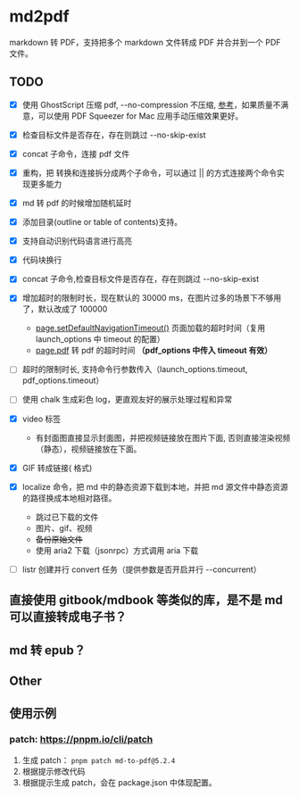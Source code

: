 # md2pdf

markdown 转 PDF，支持把多个 markdown 文件转成 PDF 并合并到一个 PDF 文件。

## TODO

* [x] 使用 GhostScript 压缩 pdf, --no-compression 不压缩, [参考](https://dev.to/woovi/how-to-reduce-the-file-size-of-a-pdf-using-nodejs-50b2)，如果质量不满意，可以使用 PDF Squeezer for Mac 应用手动压缩效果更好。
* [x] 检查目标文件是否存在，存在则跳过 --no-skip-exist
* [x] concat 子命令，连接 pdf 文件
* [x] 重构，把 转换和连接拆分成两个子命令，可以通过 || 的方式连接两个命令实现更多能力
* [x] md 转 pdf 的时候增加随机延时
* [x] 添加目录(outline or table of contents)支持。
* [x] 支持自动识别代码语言进行高亮
* [x] 代码块换行
* [x] concat 子命令,检查目标文件是否存在，存在则跳过 --no-skip-exist
* [x] 增加超时的限制时长，现在默认的 30000 ms，在图片过多的场景下不够用了，默认改成了 100000

  * [page.setDefaultNavigationTimeout()](https://pptr.dev/api/puppeteer.page.setdefaultnavigationtimeout) 页面加载的超时时间（复用 launch_options 中 timeout 的配置）
  * [page.pdf](https://pptr.dev/api/puppeteer.page.pdf) 转 pdf 的超时时间 **（pdf_options 中传入 timeout 有效）**

* [ ] 超时的限制时长, 支持命令行参数传入（launch_options.timeout, pdf_options.timeout）
* [ ] 使用 chalk 生成彩色 log，更直观友好的展示处理过程和异常
* [x] video 标签

  * 有封面图直接显示封面图，并把视频链接放在图片下面, 否则直接渲染视频（静态），视频链接放在下面。

* [x] GIF 转成链接([](url.gif) 格式)
* [x] localize 命令，把 md 中的静态资源下载到本地，并把 md 源文件中静态资源的路径换成本地相对路径。

  * 跳过已下载的文件
  * 图片、gif、视频
  * <s>备份原始文件</s>
  * 使用 aria2 下载（jsonrpc）方式调用 aria 下载

* [ ] listr 创建并行 convert 任务（提供参数是否开启并行 --concurrent）

## 直接使用 gitbook/mdbook 等类似的库，是不是 md 可以直接转成电子书？

## md 转 epub？

## Other

## 使用示例

### patch: https://pnpm.io/cli/patch

1. 生成 patch： `pnpm patch md-to-pdf@5.2.4`
2. 根据提示修改代码
3. 根据提示生成 patch，会在 package.json 中体现配置。
